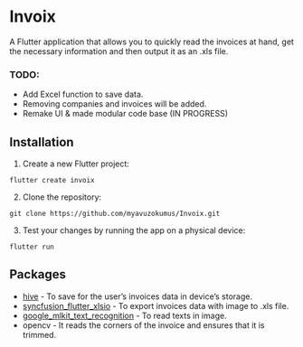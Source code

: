 # Invoix

A Flutter application that allows you to quickly read the invoices at hand, get the necessary information and then output it as an .xls file.

### TODO: 
- Add Excel function to save data.
- Removing companies and invoices will be added.
- Remake UI & made modular code base (IN PROGRESS)

## Installation

1. Create a new Flutter project:
```
flutter create invoix
```

2. Clone the repository:
```
git clone https://github.com/myavuzokumus/Invoix.git
```

3. Test your changes by running the app on a physical device:
```
flutter run
```

## Packages

- [hive](https://pub.dev/packages/hive) - To save for the user’s invoices data in device’s storage.
- [syncfusion_flutter_xlsio](https://pub.dev/packages/syncfusion_flutter_xlsio) - To export invoices data with image to .xls file.
- [google_mlkit_text_recognition](https://pub.dev/packages/google_mlkit_text_recognition) - To read texts in image.
- opencv - It reads the corners of the invoice and ensures that it is trimmed.
